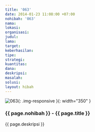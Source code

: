 ```yaml
---
title: '063'
date: 2014-01-23 11:08:00 +07:00
nohibah: '063'
nama:
lokasi:
organisasi:
judul:
lama:
target:
keberhasilan:
tipe:
strategi:
kuantitas:
dana:
deskripsi:
masalah:
solusi:
layout: hibah
---
```


![063](/static/img/hibahcms/063.png){: .img-responsive }{: width="350" }

### {{ page.nohibah }} - {{ page.title }}

{{ page.deskripsi }}
